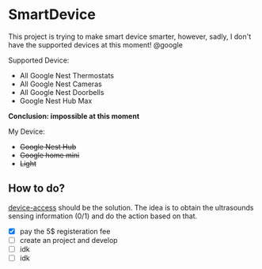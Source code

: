 # SmartDevice

This project is trying to make smart device smarter, however, sadly, I don't have the supported devices at this moment! @google

Supported Device:
- All Google Nest Thermostats
- All Google Nest Cameras
- All Google Nest Doorbells
- Google Nest Hub Max


**Conclusion: impossible at this moment**


My Device:
- ~~Google Nest Hub~~
- ~~Google home mini~~
- ~~Light~~


## How to do?

[device-access](https://developers.google.com/nest/device-access/get-started#set_up_google_cloud_platform) should be the solution. 
The idea is to obtain the ultrasounds sensing information (0/1) and do the action based on that.

- [x] pay the 5$ registeration fee
- [ ] create an project and develop
- [ ] idk
- [ ] idk

